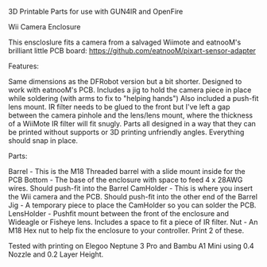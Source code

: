 3D Printable Parts for use with GUN4IR and OpenFire

Wii Camera Enclosure

This enscloslure fits a camera from a salvaged Wiimote and eatnooM's brilliant little PCB board: https://github.com/eatnooM/pixart-sensor-adapter

Features:

Same dimensions as the DFRobot version but a bit shorter.
Designed to work with eatnooM's PCB.
Includes a jig to hold the camera piece in place while soldering (with arms to fix to "helping hands")
Also included a push-fit lens mount.
IR filter needs to be glued to the front but I've left a gap between the camera pinhole and the lens/lens mount, where the thickness of a WiiMote IR filter will fit snugly.
Parts all designed in a way that they can be printed without supports or 3D printing unfriendly angles.
Everything should snap in place.

Parts:

Barrel - This is the M18 Threaded barrel with a slide mount inside for the PCB
Bottom - The base of the enclosure with space to feed 4 x 28AWG wires. Should push-fit into the Barrel
CamHolder - This is where you insert the Wii camera and the PCB. Should push-fit into the other end of the Barrel
Jig - A temporary piece to place the CamHolder so you can solder the PCB.
LensHolder - Pushfit mount between the front of the enclosure and Wideagle or Fisheye lens. Includes a space to fit a piece of IR filter.
Nut - An M18 Hex nut to help fix the enclosure to your controller. Print 2 of these.

Tested with printing on Elegoo Neptune 3 Pro and Bambu A1 Mini using 0.4 Nozzle and 0.2 Layer Height.
